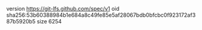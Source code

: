 version https://git-lfs.github.com/spec/v1
oid sha256:53b60388984b1e684a8c49fe85e5af28067bdb0bfcbc0f923172af387b5920b5
size 6254
